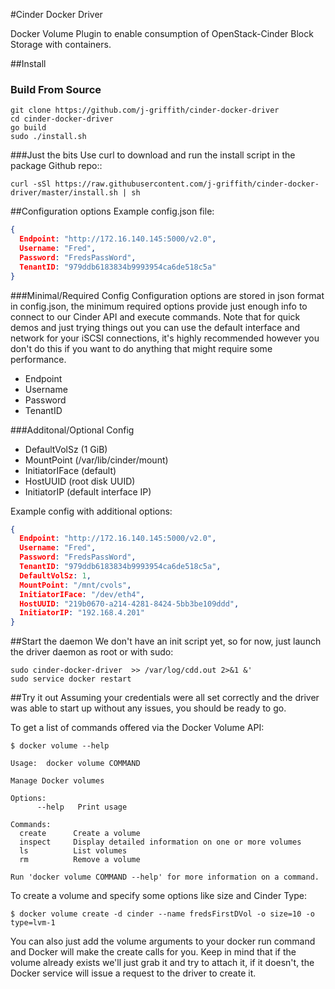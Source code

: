 #Cinder Docker Driver


Docker Volume Plugin to enable consumption of OpenStack-Cinder Block Storage
with containers.

##Install

### Build From Source
```shell
git clone https://github.com/j-griffith/cinder-docker-driver
cd cinder-docker-driver
go build
sudo ./install.sh
```

###Just the bits
Use curl to download and run the install script in the package Github repo::

```shell
curl -sSl https://raw.githubusercontent.com/j-griffith/cinder-docker-driver/master/install.sh | sh
```
##Configuration options
Example config.json file:

```json
{
  Endpoint: "http://172.16.140.145:5000/v2.0",
  Username: "Fred",
  Password: "FredsPassWord",
  TenantID: "979ddb6183834b9993954ca6de518c5a"
}
```
###Minimal/Required Config
Configuration options are stored in json format in config.json, the minimum required options provide just enough info to connect to our Cinder API and execute commands.  Note that for quick demos and just trying things out you can use the default interface and network for your iSCSI connections, it's highly recommended however you don't do this if you want to do anything that might require some performance.

- Endpoint
- Username
- Password
- TenantID

###Additonal/Optional Config

- DefaultVolSz (1 GiB)
- MountPoint (/var/lib/cinder/mount)
- InitiatorIFace (default)
- HostUUID (root disk UUID)
- InitiatorIP (default interface IP)

Example config with additional options:

```json
{
  Endpoint: "http://172.16.140.145:5000/v2.0",
  Username: "Fred",
  Password: "FredsPassWord",
  TenantID: "979ddb6183834b9993954ca6de518c5a",
  DefaultVolSz: 1,
  MountPoint: "/mnt/cvols",
  InitiatorIFace: "/dev/eth4",
  HostUUID: "219b0670-a214-4281-8424-5bb3be109ddd",
  InitiatorIP: "192.168.4.201"
}
```
##Start the daemon
We don't have an init script yet, so for now, just launch the driver daemon as root or with sudo:

```shell
sudo cinder-docker-driver  >> /var/log/cdd.out 2>&1 &'
sudo service docker restart
```

##Try it out
Assuming your credentials were all set correctly and the driver was able to start up without any issues, you should be ready to go.

To get a list of commands offered via the Docker Volume API:

```console
$ docker volume --help

Usage: 	docker volume COMMAND

Manage Docker volumes

Options:
      --help   Print usage

Commands:
  create      Create a volume
  inspect     Display detailed information on one or more volumes
  ls          List volumes
  rm          Remove a volume

Run 'docker volume COMMAND --help' for more information on a command.
```

To create a volume and specify some options like size and Cinder Type:

```console
$ docker volume create -d cinder --name fredsFirstDVol -o size=10 -o type=lvm-1
```

You can also just add the volume arguments to your docker run command and Docker will make the create calls for you.  Keep in mind that if the volume already exists we'll just grab it and try to attach it, if it doesn't, the Docker service will issue a request to the driver to create it.


